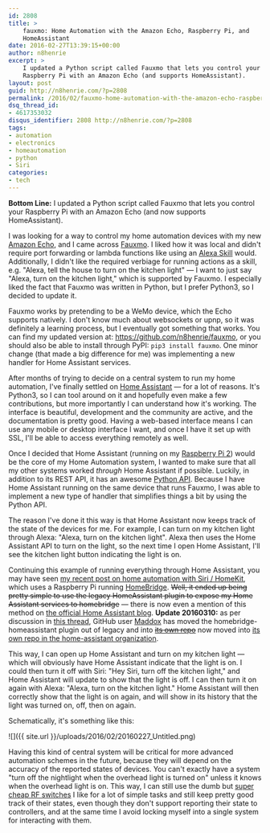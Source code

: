 ```yaml
---
id: 2808
title: >
    fauxmo: Home Automation with the Amazon Echo, Raspberry Pi, and
    HomeAssistant
date: 2016-02-27T13:39:15+00:00
author: n8henrie
excerpt: >
    I updated a Python script called Fauxmo that lets you control your
    Raspberry Pi with an Amazon Echo (and supports HomeAssistant).
layout: post
guid: http://n8henrie.com/?p=2808
permalink: /2016/02/fauxmo-home-automation-with-the-amazon-echo-raspberry-pi-and-homeassistant/
dsq_thread_id:
- 4617353032
disqus_identifier: 2808 http://n8henrie.com/?p=2808
tags:
- automation
- electronics
- homeautomation
- python
- Siri
categories:
- tech
---
```

**Bottom Line:** I updated a Python script called Fauxmo that lets you control
your Raspberry Pi with an Amazon Echo (and now supports
HomeAssistant).<!--more-->

I was looking for a way to control my home automation devices with my new <a
href="http://amzn.to/1QDBUlF" target="_blank">Amazon Echo</a>, and I came
across <a href="https://github.com/makermusings/fauxmo"
target="_blank">Fauxmo</a>. I liked how it was local and didn't require port
forwarding or lambda functions like using an <a
href="https://developer.amazon.com/public/solutions/alexa"
target="_blank">Alexa Skill</a> would. Additionally, I didn't like the required
verbiage for running actions as a skill, e.g. "Alexa, tell the house to turn on
the kitchen light" — I want to just say "Alexa, turn on the kitchen light,"
which is supported by Fauxmo. I especially liked the fact that Fauxmo was
written in Python, but I prefer Python3, so I decided to update it.

Fauxmo works by pretending to be a WeMo device, which the Echo supports
natively. I don't know much about websockets or upnp, so it was definitely a
learning process, but I eventually got something that works. You can find my
updated version at: <a href="https://github.com/n8henrie/fauxmo"
target="_blank">https://github.com/n8henrie/fauxmo</a>, or you should also be
able to install through PyPI: `pip3 install fauxmo`. One minor change (that
made a big difference for me) was implementing a new handler for Home Assistant
services.

After months of trying to decide on a central system to run my home automation,
I've finally settled on <a href="https://home-assistant.io/"
target="_blank">Home Assistant</a> — for a lot of reasons. It's Python3, so I
can tool around on it and hopefully even make a few contributions, but more
importantly I can understand how it's working. The interface is beautiful,
development and the community are active, and the documentation is pretty good.
Having a web-based interface means I can use any mobile or desktop interface I
want, and once I have it set up with SSL, I'll be able to access everything
remotely as well.

Once I decided that Home Assistant (running on my <a
href="http://amzn.to/1QDCfok" target="_blank">Raspberry Pi 2</a>) would be the
core of my Home Automation system, I wanted to make sure that all my other
systems worked _through_ Home Assistant if possible. Luckily, in addition to
its REST API, it has an awesome <a
href="https://home-assistant.io/developers/python_api" target="_blank">Python
API</a>. Because I have Home Assistant running on the same device that runs
Fauxmo, I was able to implement a new type of handler that simplifies things a
bit by using the Python API.

The reason I've done it this way is that Home Assistant now keeps track of the
state of the devices for me. For example, I can turn on my kitchen light
through Alexa: "Alexa, turn on the kitchen light". Alexa then uses the Home
Assistant API to turn on the light, so the next time I open Home Assistant,
I'll see the kitchen light button indicating the light is on.

Continuing this example of running everything through Home Assistant, you may
have seen [my recent post on home automation with Siri /
HomeKit](http://n8henrie.com/2015/12/control-an-rf-outlet-with-siri-via-homebridge/),
which uses a Raspberry Pi running <a
href="https://github.com/nfarina/homebridge" target="_blank">HomeBridge</a>.
<del datetime="2016-03-10T17:46:43+00:00">Well, it ended up being pretty simple
to use the legacy HomeAssistant plugin to expose my Home Assistant services to
homebridge</del> — there is now even a mention of this method on <a
href="https://home-assistant.io/blog/#integrating-home-assistant-with-homekit"
target="_blank">the official Home Assistant blog</a>. **Update 20160310:** as
per discussion in [this
thread](https://github.com/nfarina/homebridge-legacy-plugins/issues/24#issuecomment-194109178),
GitHub user [Maddox](https://github.com/maddox) has moved the
homebridge-homeassistant plugin out of legacy and into <del><a
href="https://github.com/maddox/homebridge-homeassistant" target="_blank">its
own repo</a></del> now moved into  <a
href="https://github.com/home-assistant/homebridge-homeassistant"
target="_blank">its own repo in the home-assistant organization</a>.

This way, I can open up Home Assistant and turn on my kitchen light — which
will obviously have Home Assistant indicate that the light is on. I could then
turn it off with Siri: "Hey Siri, turn off the kitchen light," and Home
Assistant will update to show that the light is off. I can then turn it on
again with Alexa: "Alexa, turn on the kitchen light." Home Assistant will then
correctly show that the light is on again, and will show in its history that
the light was turned on, off, then on again.

Schematically, it's something like this:

![]({{ site.url }}/uploads/2016/02/20160227_Untitled.png)

Having this kind of central system will be critical for more advanced
automation schemes in the future, because they will depend on the accuracy of
the reported states of devices. You can't exactly have a system "turn off the
nightlight when the overhead light is turned on" unless it knows when the
overhead light is on. This way, I can still use the dumb but <a
href="http://amzn.to/1QDE58O" target="_blank">super cheap RF switches</a> I
like for a lot of simple tasks and still keep pretty good track of their
states, even though they don't support reporting their state to controllers,
and at the same time I avoid locking myself into a single system for
interacting with them.
